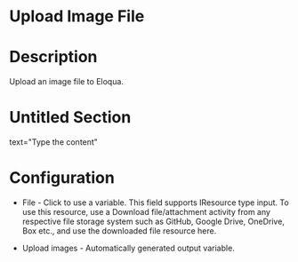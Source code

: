 ﻿# Upload Image File

# Description

Upload an image file to Eloqua.

# Untitled Section

text="Type the content"

# Configuration

* File - Click to use a variable. This field supports IResource type input. To use this resource, use a Download file/attachment activity from any respective file storage system such as GitHub, Google Drive, OneDrive, Box etc., and use the downloaded file resource here.





* Upload images - Automatically generated output variable.
